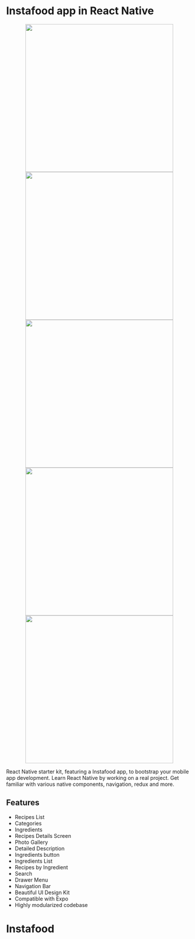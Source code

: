 # Instafood app in React Native

<div align="center">
    <img src="https://github.com/samyka/Instafood/blob/master/ScreenShot/Home.png" width="400px"</img>
    <img src="https://github.com/samyka/Instafood/blob/master/ScreenShot/foo-details.png" width="400px"</img>
    <img src="https://github.com/samyka/Instafood/blob/master/ScreenShot/Categories.png" width="400px"</img>
    <img src="https://github.com/samyka/Instafood/blob/master/ScreenShot/Categories-list.png" width="400px"</img>
    <img src="https://github.com/samyka/Instafood/blob/master/ScreenShot/Search-result.png" width="400px"</img>
</div>


React Native starter kit, featuring a Instafood app, to bootstrap your mobile app development. Learn React Native by working on a real project. Get familiar with various native components, navigation, redux and more.

## Features

- Recipes List
- Categories
- Ingredients
- Recipes Details Screen
- Photo Gallery
- Detailed Description
- Ingredients button
- Ingredients List
- Recipes by Ingredient
- Search
- Drawer Menu
- Navigation Bar
- Beautiful UI Design Kit
- Compatible with Expo
- Highly modularized codebase
# Instafood
